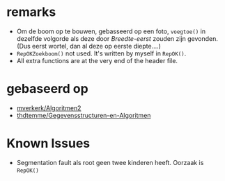 # remarks

- Om de boom op te bouwen, gebasseerd op een foto, `voegtoe()` in dezelfde volgorde als deze door *Breedte-eerst* zouden zijn gevonden. (Dus eerst wortel, dan al deze op eerste diepte....)
- `RepOKZoekboom()` not used. It's written by myself in `RepOK()`.
- All extra functions are at the very end of the header file.

# gebaseerd op
- [mverkerk/Algoritmen2](https://github.ugent.be/mverkerk/Algoritmen2/blob/master/Labo2/rzwboomStijn.h)
- [thdtemme/Gegevensstructuren-en-Algoritmen](https://github.ugent.be/thdtemme/Gegevensstructuren-en-Algoritmen/blob/master/labo7/oef1.cpp)

# Known Issues
- Segmentation fault als root geen twee kinderen heeft. Oorzaak is `RepOK()`
